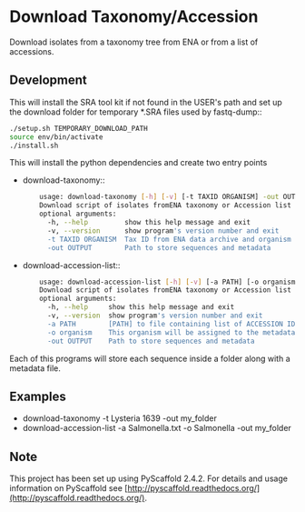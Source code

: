 

# Download Taxonomy/Accession



Download isolates from a taxonomy tree from ENA or from a list of accessions.

## Development
This will install the SRA tool kit if not found in the USER's path and set up<br>
the download folder for temporary *.SRA files used by fastq-dump::

```bash
./setup.sh TEMPORARY_DOWNLOAD_PATH
source env/bin/activate
./install.sh
```

This will install the python dependencies and create two entry points
- download-taxonomy::
    ```bash
        usage: download-taxonomy [-h] [-v] [-t TAXID ORGANISM] -out OUTPUT
        Download script of isolates fromENA taxonomy or Accession list
        optional arguments:
          -h, --help         show this help message and exit
          -v, --version      show program's version number and exit
          -t TAXID ORGANISM  Tax ID from ENA data archive and organism associated
          -out OUTPUT        Path to store sequences and metadata
  ```

- download-accession-list::
    ```bash
        usage: download-accession-list [-h] [-v] [-a PATH] [-o organism] -out OUTPUT
        Download script of isolates fromENA taxonomy or Accession list
        optional arguments:
          -h, --help     show this help message and exit
          -v, --version  show program's version number and exit
          -a PATH        [PATH] to file containing list of ACCESSION IDs, 1 per line
          -o organism    This organism will be assigned to the metadata JSON file
          -out OUTPUT    Path to store sequences and metadata
  ```

Each of this programs will store each sequence inside a folder along with a metadata file.

## Examples
- download-taxonomy -t Lysteria 1639 -out my_folder
- download-accession-list -a Salmonella.txt -o Salmonella -out my_folder

## Note
This project has been set up using PyScaffold 2.4.2. For details and usage<br>
information on PyScaffold see [http://pyscaffold.readthedocs.org/](http://pyscaffold.readthedocs.org/).
